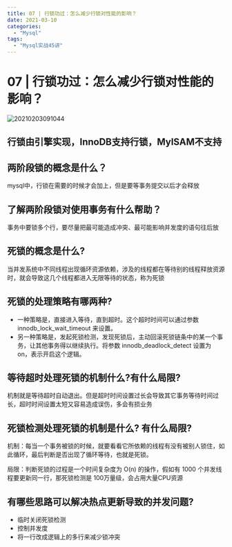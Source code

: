 ```yaml
---
title: 07 | 行锁功过：怎么减少行锁对性能的影响？
date: 2021-03-10
categories:
  - "Mysql"
tags:
  - "Mysql实战45讲"
---
```


<!--more-->

# 07 | 行锁功过：怎么减少行锁对性能的影响？

![20210203091044](http://pic.zero-tt.fun/note/20210203091044.png)

## 行锁由引擎实现，InnoDB支持行锁，MyISAM不支持

## 两阶段锁的概念是什么？
mysql中，行锁在需要的时候才会加上，但是要等事务提交以后才会释放

## 了解两阶段锁对使用事务有什么帮助？
事务中要锁多个行，要尽量把最可能造成冲突、最可能影响并发度的语句往后放

## 死锁的概念是什么? 
当并发系统中不同线程出现循环资源依赖，涉及的线程都在等待别的线程释放资源时，就会导致这几个线程都进入无限等待的状态，称为死锁

## 死锁的处理策略有哪两种?
* 一种策略是，直接进入等待，直到超时。这个超时时间可以通过参数 innodb_lock_wait_timeout 来设置。
* 另一种策略是，发起死锁检测，发现死锁后，主动回滚死锁链条中的某一个事务，让其他事务得以继续执行。将参数 innodb_deadlock_detect 设置为 on，表示开启这个逻辑。

## 等待超时处理死锁的机制什么?有什么局限?
机制就是等待超时自动退出。但是超时时间设置过长会导致其它事务等待时间过长，超时时间设置太短又容易造成误伤，多会有损业务

## 死锁检测处理死锁的机制是什么? 有什么局限?
机制：每当一个事务被锁的时候，就要看看它所依赖的线程有没有被别人锁住，如此循环，最后判断是否出现了循环等待，也就是死锁。

局限：判断死锁的过程是一个时间复杂度为 O(n) 的操作，假如有 1000 个并发线程要更新同一行，那死锁检测是 100万量级，会占用大量CPU资源

## 有哪些思路可以解决热点更新导致的并发问题?

* 临时关闭死锁检测
* 控制并发度
* 将一行改成逻辑上的多行来减少锁冲突